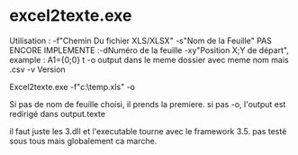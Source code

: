 # excel2texte.exe

Utilisation : 
        -f"Chemin Du fichier XLS/XLSX"
        -s"Nom de la Feuille"
PAS ENCORE IMPLEMENTE :-dNuméro de la feuille
        -xy"Position X;Y de départ", example : A1={0;0}
t -o output dans le meme dossier avec meme nom mais .csv
        -v Version
        
Excel2texte.exe -f"c:\temp.xls" -o



Si pas de nom de feuille choisi, il prends la premiere. si pas -o, l'output est redirigé dans output.texte

il faut juste les 3.dll et l'executable tourne avec le framework 3.5. pas testé sous tous mais globalement ca marche.

